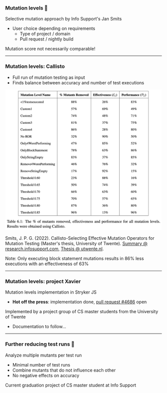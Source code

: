 ### Mutation levels 🦥

Selective mutation approach by Info Support's Jan Smits

- User choice depending on requirements
  - Type of project / domain
  - Pull request / nightly build

Mutation score not necessarily comparable!

---

### Mutation levels: Callisto

<div class="r-hstack items-gap items-equal r-stretch">
<div>

- Full run of mutation testing as input
- Finds balance between accuracy and number of test executions

</div>

![Mutation levels](/img/mutation-levels.png)

</div>

Smits, J. P. G. (2022). Callisto-Selecting Effective Mutation Operators for Mutation Testing (Master's thesis, University of Twente).
[Summary @ research.infosupport.com](https://research.infosupport.com/publications/callisto-selecting-effective-mutation-operators-for-mutation-testing/),
[Thesis @ utwente.nl](https://essay.utwente.nl/89294/).
<!-- .element: class="attribution" -->

Note: Only executing block statement mutations results in 86% less executions with an effectiveness of 63%

---

### Mutation levels: project Xavier

Mutation levels implementation in Stryker JS

- **Hot off the press**: implementation done, [pull request #4686](https://github.com/stryker-mutator/stryker-js/pull/4686) open

Implemented by a project group of CS master students from the University of Twente
<!-- .element: class="fragment" -->

- Documentation to follow...
<!-- .element: class="fragment" -->

---

### Further reducing test runs 🧐

Analyze multiple mutants per test run

- Minimal number of test runs
- Combine mutants that do not influence each other
- No negative effects on accuracy

Current graduation project of CS master student at Info Support
<!-- .element: class="fragment" -->
